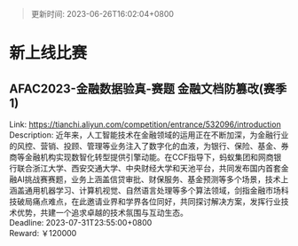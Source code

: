 > 更新时间: 2023-06-26T16:02:04+0800 

# 新上线比赛


## AFAC2023-金融数据验真-赛题 金融文档防篡改(赛季 1)
Link: https://tianchi.aliyun.com/competition/entrance/532096/introduction  
Description: 近年来，人工智能技术在金融领域的运用正在不断加深，为金融行业的风控、营销、投顾、管理等业务注入了数字化的血液，为银行、保险、基金、券商等金融机构实现数智化转型提供引擎动能。在CCF指导下，蚂蚁集团和网商银行联合浙江大学、西安交通大学、中央财经大学和天池平台，共同发布国内首套金融AI挑战赛赛题，业务上涵盖信贷审批、财保服务、基金预测等多个场景，技术上涵盖通用机器学习、计算机视觉、自然语言处理等多个算法领域，剑指金融市场科技破局痛点难点，在此邀请业界和学界各位同好，共同探讨解决方案，发挥行业技术优势，共建一个追求卓越的技术氛围与互动生态。  
Deadline: 2023-07-31T23:55:00+0800  
Reward: ￥120000  

